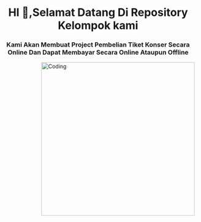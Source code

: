 <h1 align ="center"> HI 👋,Selamat Datang Di Repository Kelompok kami</h1>
<h3 align ="center">Kami Akan Membuat Project Pembelian Tiket Konser Secara Online Dan Dapat Membayar Secara Online Ataupun Offline</h3>

<img align="right" alt="Coding" width="400" src="https://media.tenor.com/lU6jP4hbWLkAAAAC/concert-performing.gif">
